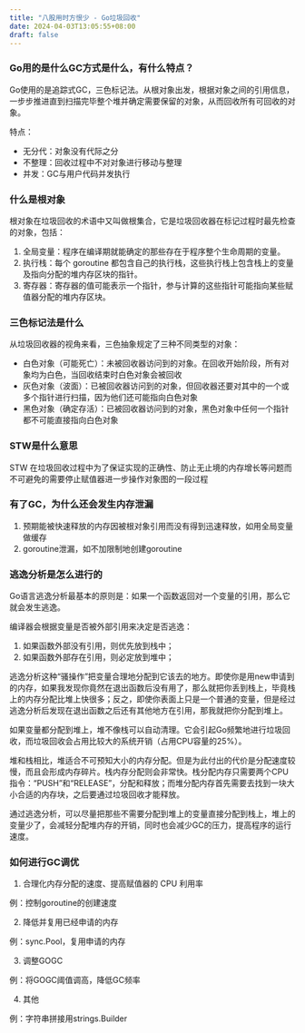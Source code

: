 ```yaml
---
title: "八股用时方恨少 - Go垃圾回收"
date: 2024-04-03T13:05:55+08:00
draft: false
---
```


### Go用的是什么GC方式是什么，有什么特点？

Go使用的是追踪式GC，三色标记法。从根对象出发，根据对象之间的引用信息，一步步推进直到扫描完毕整个堆并确定需要保留的对象，从而回收所有可回收的对象。

特点：

- 无分代：对象没有代际之分
- 不整理：回收过程中不对对象进行移动与整理
- 并发：GC与用户代码并发执行

### 什么是根对象

根对象在垃圾回收的术语中又叫做根集合，它是垃圾回收器在标记过程时最先检查的对象，包括：

1. 全局变量：程序在编译期就能确定的那些存在于程序整个生命周期的变量。
2. 执行栈：每个 goroutine 都包含自己的执行栈，这些执行栈上包含栈上的变量及指向分配的堆内存区块的指针。
3. 寄存器：寄存器的值可能表示一个指针，参与计算的这些指针可能指向某些赋值器分配的堆内存区块。

### 三色标记法是什么

从垃圾回收器的视角来看，三色抽象规定了三种不同类型的对象：

- 白色对象（可能死亡）：未被回收器访问到的对象。在回收开始阶段，所有对象均为白色，当回收结束时白色对象会被回收
- 灰色对象（波面）：已被回收器访问到的对象，但回收器还要对其中的一个或多个指针进行扫描，因为他们还可能指向白色对象
- 黑色对象（确定存活）：已被回收器访问到的对象，黑色对象中任何一个指针都不可能直接指向白色对象

### STW是什么意思

STW 在垃圾回收过程中为了保证实现的正确性、防止无止境的内存增长等问题而不可避免的需要停止赋值器进一步操作对象图的一段过程

### 有了GC，为什么还会发生内存泄漏

1. 预期能被快速释放的内存因被根对象引用而没有得到迅速释放，如用全局变量做缓存
2. goroutine泄漏，如不加限制地创建goroutine

### 逃逸分析是怎么进行的

Go语言逃逸分析最基本的原则是：如果一个函数返回对一个变量的引用，那么它就会发生逃逸。

编译器会根据变量是否被外部引用来决定是否逃逸：

1. 如果函数外部没有引用，则优先放到栈中；
2. 如果函数外部存在引用，则必定放到堆中；

逃逸分析这种“骚操作”把变量合理地分配到它该去的地方。即使你是用new申请到的内存，如果我发现你竟然在退出函数后没有用了，那么就把你丢到栈上，毕竟栈上的内存分配比堆上快很多；反之，即使你表面上只是一个普通的变量，但是经过逃逸分析后发现在退出函数之后还有其他地方在引用，那我就把你分配到堆上。

如果变量都分配到堆上，堆不像栈可以自动清理。它会引起Go频繁地进行垃圾回收，而垃圾回收会占用比较大的系统开销（占用CPU容量的25%）。

堆和栈相比，堆适合不可预知大小的内存分配。但是为此付出的代价是分配速度较慢，而且会形成内存碎片。栈内存分配则会非常快。栈分配内存只需要两个CPU指令：“PUSH”和“RELEASE”，分配和释放；而堆分配内存首先需要去找到一块大小合适的内存块，之后要通过垃圾回收才能释放。

通过逃逸分析，可以尽量把那些不需要分配到堆上的变量直接分配到栈上，堆上的变量少了，会减轻分配堆内存的开销，同时也会减少GC的压力，提高程序的运行速度。

### 如何进行GC调优

1. 合理化内存分配的速度、提高赋值器的 CPU 利用率

例：控制goroutine的创建速度

2. 降低并复用已经申请的内存

例：sync.Pool，复用申请的内存

3. 调整GOGC

例：将GOGC阈值调高，降低GC频率

4.  其他

例：字符串拼接用strings.Builder





